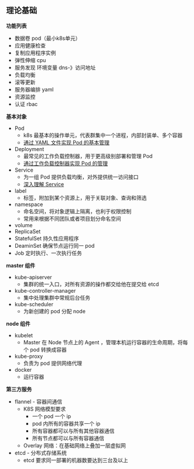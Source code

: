 ## 理论基础

__功能列表__
* 数据卷 pod（最小k8s单元）
* 应用健康检查
* 复制应用程序实例
* 弹性伸缩 cpu
* 服务发现 环境变量 dns-》访问地址
* 负载均衡
* 滚等更新
* 服务器编排 yaml
* 资源监控
* 认证 rbac

__基本对象__
* Pod
    * k8s 最基本的操作单元，代表群集中一个进程，内部封装单、多个容器
    * [通过 YAML 文件实现 Pod 的基本管理](https://github.com/lcePolarBear/Kubernetes_Basic_Config_Note/blob/master/%E4%BD%BF%E7%94%A8%E6%8C%87%E5%8D%97/%E9%80%9A%E8%BF%87%20YAML%20%E6%96%87%E4%BB%B6%E5%AE%9E%E7%8E%B0%20Pod%20%E7%9A%84%E5%9F%BA%E6%9C%AC%E7%AE%A1%E7%90%86.md)
* Deployment
    * 最常见的工作负载控制器，用于更高级别部署和管理 Pod
    * [通过工作负载控制器实现 Pod 的管理](https://github.com/lcePolarBear/Kubernetes_Basic_Config_Note/blob/master/%E4%BD%BF%E7%94%A8%E6%8C%87%E5%8D%97/%E9%80%9A%E8%BF%87%E5%B7%A5%E4%BD%9C%E8%B4%9F%E8%BD%BD%E6%8E%A7%E5%88%B6%E5%99%A8%E5%AE%9E%E7%8E%B0%20Pod%20%E7%9A%84%E7%AE%A1%E7%90%86.md)
* Service
    * 为一组 Pod 提供负载均衡，对外提供统一访问接口
    * [深入理解 Service](https://github.com/lcePolarBear/Kubernetes_Basic_Config_Note/blob/master/%E4%BD%BF%E7%94%A8%E6%8C%87%E5%8D%97/%E6%B7%B1%E5%85%A5%E7%90%86%E8%A7%A3%20Service.md)
* label
    * 标签，附加到某个资源上，用于关联对象、查询和筛选
* namespace
    * 命名空间，将对象逻辑上隔离，也利于权限控制
    * 常用来根据不同团队或者项目划分命名空间
* volume
* ReplicaSet
* StatefulSet 持久性应用程序
* DeaminSet   确保节点运行同一 pod
* Job 定时执行、一次执行任务

__master 组件__
* kube-apiserver
    * 集群的统一入口，对所有资源的操作都交给他在提交给 etcd
* kube-controller-manager
    * 集中处理集群中常规后台任务
* kube-scheduler
    * 为新创建的 pod 分配 node

__node 组件__
* kubelet
    * Master 在 Node 节点上的 Agent ，管理本机运行容器的生命周期，将每个 pod 转换成容器
* kube-proxy
    * 负责为 pod 提供网络代理
* docker
  * 运行容器

__第三方服务__
* flannel   -   容器间通信
    - K8S 网络模型要求
        - 一个 pod 一个 ip
        - pod 内所有的容器共享一个 ip
        - 所有容器都可以与所有其他容器通信
        - 所有节点都可以与所有容器通信
    - Overlay 网络：在基础网络上叠加一层虚拟网
* etcd  -   分布式存储系统
    - etcd 要求同一部署的机器数要达到三台及以上